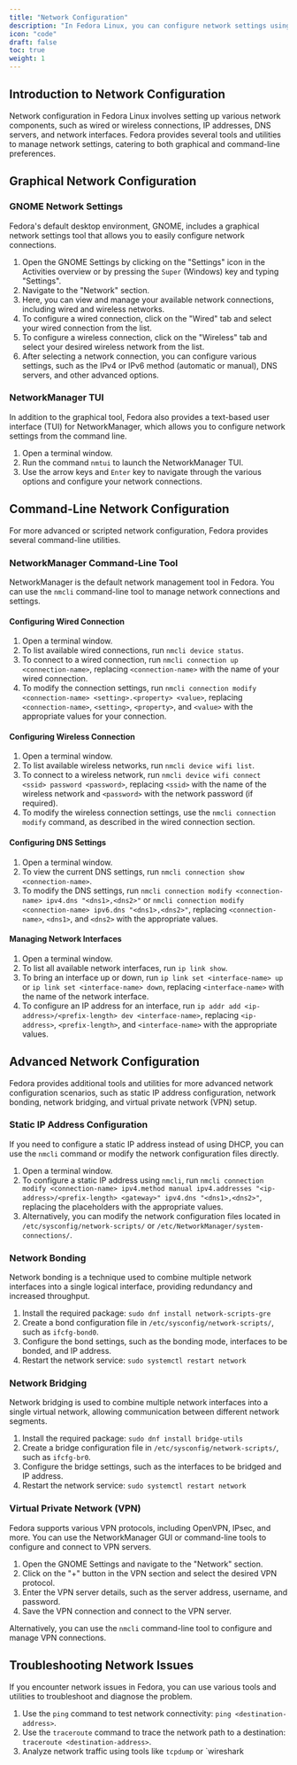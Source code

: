 ```yaml
---
title: "Network Configuration"
description: "In Fedora Linux, you can configure network settings using various methods, including graphical tools and command-line utilities. This tutorial will cover the different approaches to configuring wired and wireless connections, DNS settings, and network interfaces."
icon: "code"
draft: false
toc: true
weight: 1
---
```


## Introduction to Network Configuration

Network configuration in Fedora Linux involves setting up various network components, such as wired or wireless connections, IP addresses, DNS servers, and network interfaces. Fedora provides several tools and utilities to manage network settings, catering to both graphical and command-line preferences.

## Graphical Network Configuration

### GNOME Network Settings

Fedora's default desktop environment, GNOME, includes a graphical network settings tool that allows you to easily configure network connections.

1. Open the GNOME Settings by clicking on the "Settings" icon in the Activities overview or by pressing the `Super` (Windows) key and typing "Settings".
2. Navigate to the "Network" section.
3. Here, you can view and manage your available network connections, including wired and wireless networks.
4. To configure a wired connection, click on the "Wired" tab and select your wired connection from the list.
5. To configure a wireless connection, click on the "Wireless" tab and select your desired wireless network from the list.
6. After selecting a network connection, you can configure various settings, such as the IPv4 or IPv6 method (automatic or manual), DNS servers, and other advanced options.

### NetworkManager TUI

In addition to the graphical tool, Fedora also provides a text-based user interface (TUI) for NetworkManager, which allows you to configure network settings from the command line.

1. Open a terminal window.
2. Run the command `nmtui` to launch the NetworkManager TUI.
3. Use the arrow keys and `Enter` key to navigate through the various options and configure your network connections.

## Command-Line Network Configuration

For more advanced or scripted network configuration, Fedora provides several command-line utilities.

### NetworkManager Command-Line Tool

NetworkManager is the default network management tool in Fedora. You can use the `nmcli` command-line tool to manage network connections and settings.

#### Configuring Wired Connection

1. Open a terminal window.
2. To list available wired connections, run `nmcli device status`.
3. To connect to a wired connection, run `nmcli connection up <connection-name>`, replacing `<connection-name>` with the name of your wired connection.
4. To modify the connection settings, run `nmcli connection modify <connection-name> <setting>.<property> <value>`, replacing `<connection-name>`, `<setting>`, `<property>`, and `<value>` with the appropriate values for your connection.

#### Configuring Wireless Connection

1. Open a terminal window.
2. To list available wireless networks, run `nmcli device wifi list`.
3. To connect to a wireless network, run `nmcli device wifi connect <ssid> password <password>`, replacing `<ssid>` with the name of the wireless network and `<password>` with the network password (if required).
4. To modify the wireless connection settings, use the `nmcli connection modify` command, as described in the wired connection section.

#### Configuring DNS Settings

1. Open a terminal window.
2. To view the current DNS settings, run `nmcli connection show <connection-name>`.
3. To modify the DNS settings, run `nmcli connection modify <connection-name> ipv4.dns "<dns1>,<dns2>"` or `nmcli connection modify <connection-name> ipv6.dns "<dns1>,<dns2>"`, replacing `<connection-name>`, `<dns1>`, and `<dns2>` with the appropriate values.

#### Managing Network Interfaces

1. Open a terminal window.
2. To list all available network interfaces, run `ip link show`.
3. To bring an interface up or down, run `ip link set <interface-name> up` or `ip link set <interface-name> down`, replacing `<interface-name>` with the name of the network interface.
4. To configure an IP address for an interface, run `ip addr add <ip-address>/<prefix-length> dev <interface-name>`, replacing `<ip-address>`, `<prefix-length>`, and `<interface-name>` with the appropriate values.

## Advanced Network Configuration

Fedora provides additional tools and utilities for more advanced network configuration scenarios, such as static IP address configuration, network bonding, network bridging, and virtual private network (VPN) setup.

### Static IP Address Configuration

If you need to configure a static IP address instead of using DHCP, you can use the `nmcli` command or modify the network configuration files directly.

1. Open a terminal window.
2. To configure a static IP address using `nmcli`, run `nmcli connection modify <connection-name> ipv4.method manual ipv4.addresses "<ip-address>/<prefix-length> <gateway>" ipv4.dns "<dns1>,<dns2>"`, replacing the placeholders with the appropriate values.
3. Alternatively, you can modify the network configuration files located in `/etc/sysconfig/network-scripts/` or `/etc/NetworkManager/system-connections/`.

### Network Bonding

Network bonding is a technique used to combine multiple network interfaces into a single logical interface, providing redundancy and increased throughput.

1. Install the required package: `sudo dnf install network-scripts-gre`
2. Create a bond configuration file in `/etc/sysconfig/network-scripts/`, such as `ifcfg-bond0`.
3. Configure the bond settings, such as the bonding mode, interfaces to be bonded, and IP address.
4. Restart the network service: `sudo systemctl restart network`

### Network Bridging

Network bridging is used to combine multiple network interfaces into a single virtual network, allowing communication between different network segments.

1. Install the required package: `sudo dnf install bridge-utils`
2. Create a bridge configuration file in `/etc/sysconfig/network-scripts/`, such as `ifcfg-br0`.
3. Configure the bridge settings, such as the interfaces to be bridged and IP address.
4. Restart the network service: `sudo systemctl restart network`

### Virtual Private Network (VPN)

Fedora supports various VPN protocols, including OpenVPN, IPsec, and more. You can use the NetworkManager GUI or command-line tools to configure and connect to VPN servers.

1. Open the GNOME Settings and navigate to the "Network" section.
2. Click on the "+" button in the VPN section and select the desired VPN protocol.
3. Enter the VPN server details, such as the server address, username, and password.
4. Save the VPN connection and connect to the VPN server.

Alternatively, you can use the `nmcli` command-line tool to configure and manage VPN connections.

## Troubleshooting Network Issues

If you encounter network issues in Fedora, you can use various tools and utilities to troubleshoot and diagnose the problem.

1. Use the `ping` command to test network connectivity: `ping <destination-address>`.
2. Use the `traceroute` command to trace the network path to a destination: `traceroute <destination-address>`.
3. Analyze network traffic using tools like `tcpdump` or `wireshark